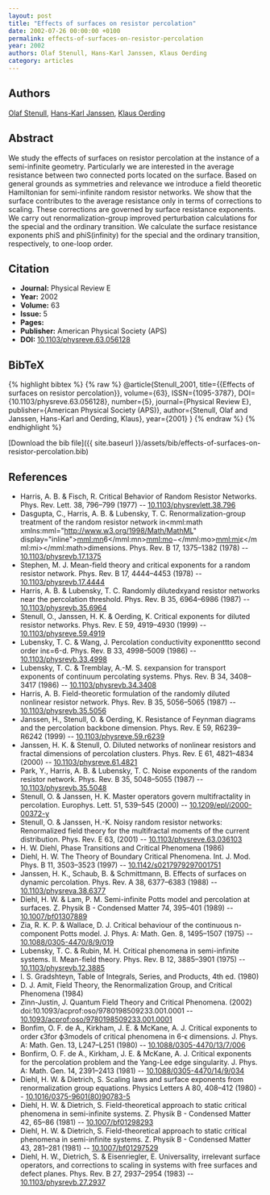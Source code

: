 ```yaml
---
layout: post
title: "Effects of surfaces on resistor percolation"
date: 2002-07-26 00:00:00 +0100
permalink: effects-of-surfaces-on-resistor-percolation
year: 2002
authors: Olaf Stenull, Hans-Karl Janssen, Klaus Oerding
category: articles
---
```

 
## Authors
[Olaf Stenull](authors/olaf-stenull), [Hans-Karl Janssen](authors/hans-karl-janssen), [Klaus Oerding](authors/klaus-oerding)
 
## Abstract
We study the effects of surfaces on resistor percolation at the instance of a semi-infinite geometry. Particularly we are interested in the average resistance between two connected ports located on the surface. Based on general grounds as symmetries and relevance we introduce a field theoretic Hamiltonian for semi-infinite random resistor networks. We show that the surface contributes to the average resistance only in terms of corrections to scaling. These corrections are governed by surface resistance exponents. We carry out renormalization-group improved perturbation calculations for the special and the ordinary transition. We calculate the surface resistance exponents phiS and phiS(infinity) for the special and the ordinary transition, respectively, to one-loop order.
 
## Citation
- **Journal:** Physical Review E
- **Year:** 2002
- **Volume:** 63
- **Issue:** 5
- **Pages:** 
- **Publisher:** American Physical Society (APS)
- **DOI:** [10.1103/physreve.63.056128](https://doi.org/10.1103/physreve.63.056128)
 
## BibTeX
{% highlight bibtex %}
{% raw %}
@article{Stenull_2001,
  title={{Effects of surfaces on resistor percolation}},
  volume={63},
  ISSN={1095-3787},
  DOI={10.1103/physreve.63.056128},
  number={5},
  journal={Physical Review E},
  publisher={American Physical Society (APS)},
  author={Stenull, Olaf and Janssen, Hans-Karl and Oerding, Klaus},
  year={2001}
}
{% endraw %}
{% endhighlight %}
 
[Download the bib file]({{ site.baseurl }}/assets/bib/effects-of-surfaces-on-resistor-percolation.bib)
 
## References
- Harris, A. B. & Fisch, R. Critical Behavior of Random Resistor Networks. Phys. Rev. Lett. 38, 796–799 (1977) -- [10.1103/physrevlett.38.796](https://doi.org/10.1103/physrevlett.38.796)
- Dasgupta, C., Harris, A. B. & Lubensky, T. C. Renormalization-group treatment of the random resistor network in<mml:math xmlns:mml="http://www.w3.org/1998/Math/MathML" display="inline"><mml:mn>6</mml:mn><mml:mo>−</mml:mo><mml:mi>ε</mml:mi></mml:math>dimensions. Phys. Rev. B 17, 1375–1382 (1978) -- [10.1103/physrevb.17.1375](https://doi.org/10.1103/physrevb.17.1375)
- Stephen, M. J. Mean-field theory and critical exponents for a random resistor network. Phys. Rev. B 17, 4444–4453 (1978) -- [10.1103/physrevb.17.4444](https://doi.org/10.1103/physrevb.17.4444)
- Harris, A. B. & Lubensky, T. C. Randomly dilutedxyand resistor networks near the percolation threshold. Phys. Rev. B 35, 6964–6986 (1987) -- [10.1103/physrevb.35.6964](https://doi.org/10.1103/physrevb.35.6964)
- Stenull, O., Janssen, H. K. & Oerding, K. Critical exponents for diluted resistor networks. Phys. Rev. E 59, 4919–4930 (1999) -- [10.1103/physreve.59.4919](https://doi.org/10.1103/physreve.59.4919)
- Lubensky, T. C. & Wang, J. Percolation conductivity exponenttto second order inε=6-d. Phys. Rev. B 33, 4998–5009 (1986) -- [10.1103/physrevb.33.4998](https://doi.org/10.1103/physrevb.33.4998)
- Lubensky, T. C. & Tremblay, A.-M. S. εexpansion for transport exponents of continuum percolating systems. Phys. Rev. B 34, 3408–3417 (1986) -- [10.1103/physrevb.34.3408](https://doi.org/10.1103/physrevb.34.3408)
- Harris, A. B. Field-theoretic formulation of the randomly diluted nonlinear resistor network. Phys. Rev. B 35, 5056–5065 (1987) -- [10.1103/physrevb.35.5056](https://doi.org/10.1103/physrevb.35.5056)
- Janssen, H., Stenull, O. & Oerding, K. Resistance of Feynman diagrams and the percolation backbone dimension. Phys. Rev. E 59, R6239–R6242 (1999) -- [10.1103/physreve.59.r6239](https://doi.org/10.1103/physreve.59.r6239)
- Janssen, H. K. & Stenull, O. Diluted networks of nonlinear resistors and fractal dimensions of percolation clusters. Phys. Rev. E 61, 4821–4834 (2000) -- [10.1103/physreve.61.4821](https://doi.org/10.1103/physreve.61.4821)
- Park, Y., Harris, A. B. & Lubensky, T. C. Noise exponents of the random resistor network. Phys. Rev. B 35, 5048–5055 (1987) -- [10.1103/physrevb.35.5048](https://doi.org/10.1103/physrevb.35.5048)
- Stenull, O. & Janssen, H. K. Master operators govern multifractality in percolation. Europhys. Lett. 51, 539–545 (2000) -- [10.1209/epl/i2000-00372-y](https://doi.org/10.1209/epl/i2000-00372-y)
- Stenull, O. & Janssen, H.-K. Noisy random resistor networks: Renormalized field theory for the multifractal moments of the current distribution. Phys. Rev. E 63, (2001) -- [10.1103/physreve.63.036103](https://doi.org/10.1103/physreve.63.036103)
- H. W. Diehl, Phase Transitions and Critical Phenomena (1986)
- Diehl, H. W. The Theory of Boundary Critical Phenomena. Int. J. Mod. Phys. B 11, 3503–3523 (1997) -- [10.1142/s0217979297001751](https://doi.org/10.1142/s0217979297001751)
- Janssen, H. K., Schaub, B. & Schmittmann, B. Effects of surfaces on dynamic percolation. Phys. Rev. A 38, 6377–6383 (1988) -- [10.1103/physreva.38.6377](https://doi.org/10.1103/physreva.38.6377)
- Diehl, H. W. & Lam, P. M. Semi-infinite Potts model and percolation at surfaces. Z. Physik B - Condensed Matter 74, 395–401 (1989) -- [10.1007/bf01307889](https://doi.org/10.1007/bf01307889)
- Zia, R. K. P. & Wallace, D. J. Critical behaviour of the continuous n-component Potts model. J. Phys. A: Math. Gen. 8, 1495–1507 (1975) -- [10.1088/0305-4470/8/9/019](https://doi.org/10.1088/0305-4470/8/9/019)
- Lubensky, T. C. & Rubin, M. H. Critical phenomena in semi-infinite systems. II. Mean-field theory. Phys. Rev. B 12, 3885–3901 (1975) -- [10.1103/physrevb.12.3885](https://doi.org/10.1103/physrevb.12.3885)
- I. S. Gradshteyn, Table of Integrals, Series, and Products, 4th ed. (1980)
- D. J. Amit, Field Theory, the Renormalization Group, and Critical Phenomena (1984)
- Zinn-Justin, J. Quantum Field Theory and Critical Phenomena. (2002) doi:10.1093/acprof:oso/9780198509233.001.0001 -- [10.1093/acprof:oso/9780198509233.001.0001](https://doi.org/10.1093/acprof:oso/9780198509233.001.0001)
- Bonfim, O. F. de A., Kirkham, J. E. & McKane, A. J. Critical exponents to order ϵ3for ϕ3models of critical phenomena in 6-ϵ dimensions. J. Phys. A: Math. Gen. 13, L247–L251 (1980) -- [10.1088/0305-4470/13/7/006](https://doi.org/10.1088/0305-4470/13/7/006)
- Bonfirm, O. F. de A., Kirkham, J. E. & McKane, A. J. Critical exponents for the percolation problem and the Yang-Lee edge singularity. J. Phys. A: Math. Gen. 14, 2391–2413 (1981) -- [10.1088/0305-4470/14/9/034](https://doi.org/10.1088/0305-4470/14/9/034)
- Diehl, H. W. & Dietrich, S. Scaling laws and surface exponents from renormalization group equations. Physics Letters A 80, 408–412 (1980) -- [10.1016/0375-9601(80)90783-5](https://doi.org/10.1016/0375-9601(80)90783-5)
- Diehl, H. W. & Dietrich, S. Field-theoretical approach to static critical phenomena in semi-infinite systems. Z. Physik B - Condensed Matter 42, 65–86 (1981) -- [10.1007/bf01298293](https://doi.org/10.1007/bf01298293)
- Diehl, H. W. & Dietrich, S. Field-theoretical approach to static critical phenomena in semi-infinite systems. Z. Physik B - Condensed Matter 43, 281–281 (1981) -- [10.1007/bf01297529](https://doi.org/10.1007/bf01297529)
- Diehl, H. W., Dietrich, S. & Eisenriegler, E. Universality, irrelevant surface operators, and corrections to scaling in systems with free surfaces and defect planes. Phys. Rev. B 27, 2937–2954 (1983) -- [10.1103/physrevb.27.2937](https://doi.org/10.1103/physrevb.27.2937)

